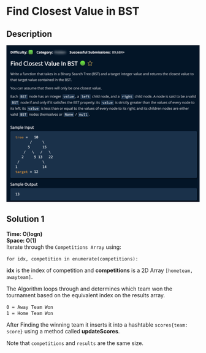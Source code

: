 # Find Closest Value in BST

## Description

![description](./desc.png)

## Solution 1

**Time: O(logn)** <br/>
**Space: O(1)** <br/>
Iterate through the `Competitions Array` using:

```
for idx, competition in enumerate(competitions):
```

**idx** is the index of competition and **competitions** is a 2D Array `[hometeam, awayteam]`. <br/>

The Algorithm loops through and determines which team won the tournament based on the equivalent index on the results array.

```
0 = Away Team Won
1 = Home Team Won
```

After Finding the winning team it inserts it into a hashtable `scores{team: score}` using a method called **updateScores**.<br/>

Note that `competitions` and `results` are the same size.
